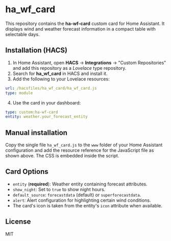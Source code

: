 # ha_wf_card

This repository contains the **ha-wf-card** custom card for Home Assistant. It displays wind and weather forecast information in a compact table with selectable days.

## Installation (HACS)

1. In Home Assistant, open **HACS** → **Integrations** → "Custom Repositories" and add this repository as a *Lovelace* type repository.
2. Search for **ha_wf_card** in HACS and install it.
3. Add the following to your Lovelace resources:

```yaml
url: /hacsfiles/ha_wf_card/ha_wf_card.js
type: module
```

4. Use the card in your dashboard:

```yaml
type: custom:ha-wf-card
entity: weather.your_forecast_entity
```

## Manual installation

Copy the single file `ha_wf_card.js` to the `www` folder of your Home Assistant configuration and add the resource reference for the JavaScript file as shown above. The CSS is embedded inside the script.

## Card Options

- `entity` (**required**): Weather entity containing forecast attributes.
- `show_night`: Set to `true` to show night hours.
- `default_source`: `forecastdata` (default) or `superforecastdata`.
- `alert`: Alert configuration for highlighting certain wind conditions.
- The card's icon is taken from the entity's `icon` attribute when available.

## License

MIT

